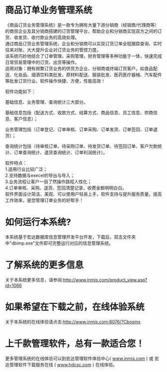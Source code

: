 # 商品订单业务管理系统

《商品订货业务管理系统》是一款专为拥有大量下游分销商（经销商/代理商等）的商贸企业及其分销商搭建的订货管理平台，帮助企业和分销商实现双方之间的订货、收发货、收付款业务的高效处理。  
通过商品订货业务管理系统，企业和分销商可以实现订货订单全程跟踪查询、实时往来对账，大大提升企业对订货业务的管控力度。  
该系统巧妙地结合了订单管理，采购管理，财务管理等多种功能于一体，快速完成日常贸易管理中的订货、出货等操作。  
适用对象：拥有频繁订货业务的供货方企业、分销商或终端订货客户。如食品配送、化妆品、烟酒饮料类批发，原材料配送、服装批发、医药医疗器械、汽车配件等批发订货行业。软件操作快捷、方便，性能高效！  

软件功能如下：  

基础信息、业务管理、查询统计三大部分。

基础信息包括（配送方式、收款方式、结算方式、商品信息、员工信息、供商信息、客户信息）；

业务管理包括（订单登记、订单审核、订单采购、订单发货、订单签回、订单退货）；

查询统计包括（待审核订单、待采购订单、待发货订单、待签回订单、客户欠款统计、订单查询统计、退货查询统计、订单利润统计）。

软件特点：  
    1.适用行业比较广泛；   
    2.支持数据与execel的导出与导入；  
    3.业务流程让客户一目了然操作路程人性化；  
    4.订单审核、采购、送货、签回清楚记录，收费金额明明白白。  
软件界面设计简洁、美观、可以使用户轻易上手，软件支持与提升服务质量，提高工作效率，是您管理订单业务的好帮手！

# 如何运行本系统?

本系统基于宏达数据库信息管理开发平台开发，下载后，双击文件夹中"dbimp.exe"文件即可完整运行对应的信息管理系统。

# 了解系统的更多信息

关于本系统更多信息，请参阅:http://www.inmis.com/product_view.asp?id=1066

# 如果希望在下载之前，在线体验系统

关于本系统的在线体验请点击:http://www.inmis.com:8076/?Cbosms

# 上千款管理软件，总有一款适合您！

更多管理系统的在线体验可以到宏达管理软件体验中心( www.inmis.com ) 或 宏达管理软件下载服务在线 ( www.hdcsc.com ) 在线体验。



